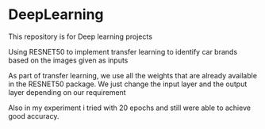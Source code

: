 # DeepLearning
This repository is for Deep learning projects

Using RESNET50 to implement transfer learning to identify car brands based on the images given as inputs

As part of transfer learning, we use all the weights that are already available in the RESNET50 package. 
We just change the input layer and the output layer depending on our requirement

Also in my experiment i tried with 20 epochs and still were able to achieve good accuracy.
